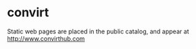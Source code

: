# convirt

Static web pages are placed in the public catalog, and appear at <http://www.convirthub.com>


